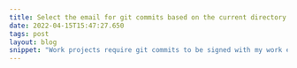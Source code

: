 ```yaml
---
title: Select the email for git commits based on the current directory
date: 2022-04-15T15:47:27.650
tags: post
layout: blog
snippet: "Work projects require git commits to be signed with my work email; I'd like commits on my personal projects to be signed with my personal email. The solution: conditional includes in my .gitconfig!"
---
```

